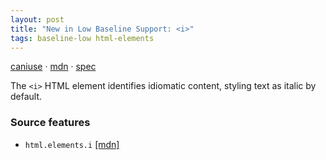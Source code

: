 ```yaml
---
layout: post
title: "New in Low Baseline Support: <i>"
tags: baseline-low html-elements
---
```


[caniuse](https://caniuse.com/?search=i) · [mdn](https://developer.mozilla.org/en-US/search?q=<i>) · [spec](https://html.spec.whatwg.org/multipage/text-level-semantics.html#the-i-element)

The `<i>` HTML element identifies idiomatic content, styling text as italic by default.

### Source features

- ``html.elements.i`` [[mdn]](https://developer.mozilla.org/en-US/search?q=html.elements.i)
